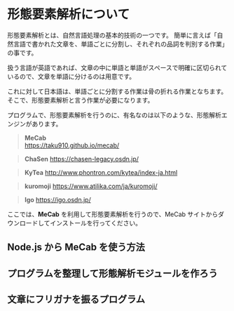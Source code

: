 # 形態要素解析について

形態要素解析とは、自然言語処理の基本的技術の一つです。
簡単に言えば「自然言語で書かれた文章を、単語ごとに分割し、それぞれの品詞を判別する作業」の事です。

扱う言語が英語であれば、文章の中に単語と単語がスペースで明確に区切られているので、文章を単語に分けるのは用意です。

これに対して日本語は、単語ごとに分割する作業は骨の折れる作業となちます。
そこで、形態要素解析と言う作業が必要になります。

プログラムで、形態要素解析を行うのに、有名なのは以下のような、形態解析エンジンがあります。

> **MeCab**<br>https://taku910.github.io/mecab/

> **ChaSen**
> https://chasen-legacy.osdn.jp/

> **KyTea**
> http://www.phontron.com/kytea/index-ja.html

> **kuromoji**
> https://www.atilika.com/ja/kuromoji/

> **Igo**
> https://igo.osdn.jp/

ここでは、**MeCab** を利用して形態要素解析を行うので、MeCab サイトからダウンロードしてインストールを行ってください。

## Node.js から MeCab を使う方法

## プログラムを整理して形態解析モジュールを作ろう

## 文章にフリガナを振るプログラム
